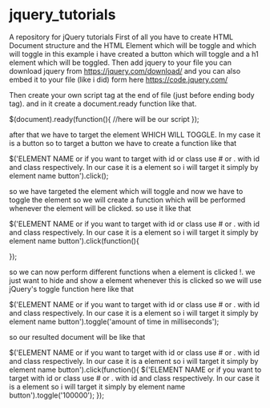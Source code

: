 # jquery_tutorials
A repository for jQuery tutorials
First of all you have to create HTML Document structure and the HTML Element which will be toggle and which will toggle in this example i have created a button which will toggle and a h1 element which will be toggled.
Then add jquery to your file you can download jquery from
https://jquery.com/download/
and you can also embed it to your file (like i did) form here
https://code.jquery.com/

Then create your own script tag at the end of file (just before ending body tag).
and in it create a document.ready function like that.

$(document).ready(function(){
 //here will be our  script
});


after that we have to target the element WHICH WILL TOGGLE. In my case it is a button so to target a button we have to create a function like that


$('ELEMENT NAME or if you want to target with id or class use # or . with id and class respectively. In our case it is a element so i will target it simply by element name button').click();


so we have targeted the element which will toggle and now we have to toggle the element so we will create a function which will be performed whenever the element will be clicked.
so use it like that


$('ELEMENT NAME or if you want to target with id or class use # or . with id and class respectively. In our case it is a element so i will target it simply by element name button').click(function(){

});


so  we can now perform different functions when a element is clicked !. we just want to hide and show a element whenever this is clicked so we will use jQuery's toggle function here like that


$('ELEMENT NAME or if you want to target with id or class use # or . with id and class respectively. In our case it is a element so i will target it simply by element name button').toggle('amount of time in milliseconds');


so our resulted document will be like that


$('ELEMENT NAME or if you want to target with id or class use # or . with id and class respectively. In our case it is a element so i will target it simply by element name button').click(function(){
  $('ELEMENT NAME or if you want to target with id or class use # or . with id and class respectively. In our case it is a element so i will target it simply by element name button').toggle('100000');
});
